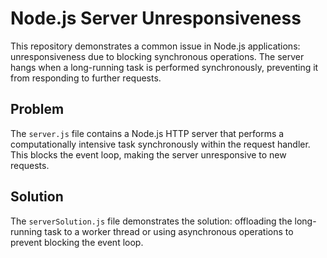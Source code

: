 # Node.js Server Unresponsiveness

This repository demonstrates a common issue in Node.js applications: unresponsiveness due to blocking synchronous operations.  The server hangs when a long-running task is performed synchronously, preventing it from responding to further requests.

## Problem

The `server.js` file contains a Node.js HTTP server that performs a computationally intensive task synchronously within the request handler. This blocks the event loop, making the server unresponsive to new requests.

## Solution

The `serverSolution.js` file demonstrates the solution: offloading the long-running task to a worker thread or using asynchronous operations to prevent blocking the event loop.